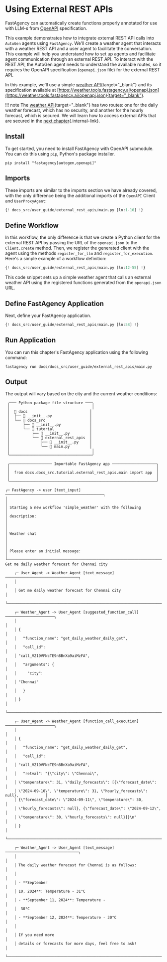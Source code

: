 # Using External REST APIs

FastAgency can automatically create functions properly annotated for use with LLM-s from [OpenAPI](https://swagger.io/specification/) specification.

This example demonstrates how to integrate external REST API calls into `AutoGen` agents using `FastAgency`. We'll create a weather agent that interacts with a weather REST API and a user agent to facilitate the conversation. This example will help you understand how to set up agents and facilitate agent communication through an external REST API. To interact with the REST API, the AutoGen agent needs to understand the available routes, so it requires the OpenAPI specification (`openapi.json` file) for the external REST API.

In this example, we'll use a simple [weather API](https://weather.tools.fastagency.ai/docs){target="_blank"} and its specification available at [https://weather.tools.fastagency.ai/openapi.json](https://weather.tools.fastagency.ai/openapi.json){target="_blank"}.

!!! note
    The [weather API](https://weather.tools.fastagency.ai/docs){target="_blank"} has two routes: one for the daily weather forecast, which has no security, and another for the hourly forecast, which is secured. We will learn how to access external APIs that are secured in the [next chapter](./security.md){.internal-link}.

## Install

To get started, you need to install FastAgency with OpenAPI submodule. You can do this using `pip`, Python's package installer.

```console
pip install "fastagency[autogen,openapi]"
```

## Imports
These imports are similar to the imports section we have already covered, with the only difference being the additional imports of the `OpenAPI` Client and `UserProxyAgent`:

```python
{! docs_src/user_guide/external_rest_apis/main.py [ln:1-10] !}
```

## Define Workflow

In this workflow, the only difference is that we create a Python client for the external REST API by passing the URL of the `openapi.json` to the `Client.create` method. Then, we register the generated client with the agent using the methods `register_for_llm` and `register_for_execution`. Here's a simple example of a workflow definition:

```python
{! docs_src/user_guide/external_rest_apis/main.py [ln:12-55] !}
```

This code snippet sets up a simple weather agent that calls an external weather API using the registered functions generated from the `openapi.json` URL.

## Define FastAgency Application

Next, define your FastAgency application.

```python
{! docs_src/user_guide/external_rest_apis/main.py [ln:58] !}
```

## Run Application

You can run this chapter's FastAgency application using the following command:

```console
fastagency run docs/docs_src/user_guide/external_rest_apis/main.py
```

## Output

The output will vary based on the city and the current weather conditions:

```console
 ╭─── Python package file structure ───╮
 │                                     │
 │  📁 docs                            │
 │  ├── 🐍 __init__.py                 │
 │  └── 📁 docs_src                    │
 │      ├── 🐍 __init__.py             │
 │      └── 📁 tutorial                │
 │          ├── 🐍 __init__.py         │
 │          └── 📁 external_rest_apis  │
 │              ├── 🐍 __init__.py     │
 │              └── 🐍 main.py         │
 │                                     │
 ╰─────────────────────────────────────╯

 ╭─────────────────── Importable FastAgency app ────────────────────╮
 │                                                                  │
 │  from docs.docs_src.tutorial.external_rest_apis.main import app  │
 │                                                                  │
 ╰──────────────────────────────────────────────────────────────────╯

╭─ FastAgency -> user [text_input] ────────────────────────────────────────────╮
│                                                                              │
│ Starting a new workflow 'simple_weather' with the following                  │
│ description:                                                                 │
│                                                                              │
│ Weather chat                                                                 │
│                                                                              │
│ Please enter an initial message:                                             │
╰──────────────────────────────────────────────────────────────────────────────╯
Get me daily weather forecast for Chennai city

    ╭─ User_Agent -> Weather_Agent [text_message] ─────────────────────────────────╮
    │                                                                              │
    │ Get me daily weather forecast for Chennai city                               │
    ╰──────────────────────────────────────────────────────────────────────────────╯

    ╭─ Weather_Agent -> User_Agent [suggested_function_call] ──────────────────────╮
    │                                                                              │
    │ {                                                                            │
    │   "function_name": "get_daily_weather_daily_get",                            │
    │   "call_id":                                                                 │
    │ "call_VZ19VFNcTE9n8BnXa9aiMzFA",                                             │
    │   "arguments": {                                                             │
    │     "city":                                                                  │
    │ "Chennai"                                                                    │
    │   }                                                                          │
    │ }                                                                            │
    ╰──────────────────────────────────────────────────────────────────────────────╯

    ╭─ User_Agent -> Weather_Agent [function_call_execution] ──────────────────────╮
    │                                                                              │
    │ {                                                                            │
    │   "function_name": "get_daily_weather_daily_get",                            │
    │   "call_id":                                                                 │
    │ "call_VZ19VFNcTE9n8BnXa9aiMzFA",                                             │
    │   "retval": "{\"city\": \"Chennai\",                                         │
    │ \"temperature\": 31, \"daily_forecasts\": [{\"forecast_date\":               │
    │ \"2024-09-10\", \"temperature\": 31, \"hourly_forecasts\": null},            │
    │ {\"forecast_date\": \"2024-09-11\", \"temperature\": 30,                     │
    │ \"hourly_forecasts\": null}, {\"forecast_date\": \"2024-09-12\",             │
    │ \"temperature\": 30, \"hourly_forecasts\": null}]}\n"                        │
    │ }                                                                            │
    ╰──────────────────────────────────────────────────────────────────────────────╯

    ╭─ Weather_Agent -> User_Agent [text_message] ─────────────────────────────────╮
    │                                                                              │
    │ The daily weather forecast for Chennai is as follows:                        │
    │                                                                              │
    │ - **September                                                                │
    │ 10, 2024**: Temperature - 31°C                                               │
    │ - **September 11, 2024**: Temperature -                                      │
    │  30°C                                                                        │
    │ - **September 12, 2024**: Temperature - 30°C                                 │
    │                                                                              │
    │ If you need more                                                             │
    │ details or forecasts for more days, feel free to ask!                        │
    ╰──────────────────────────────────────────────────────────────────────────────╯
```
